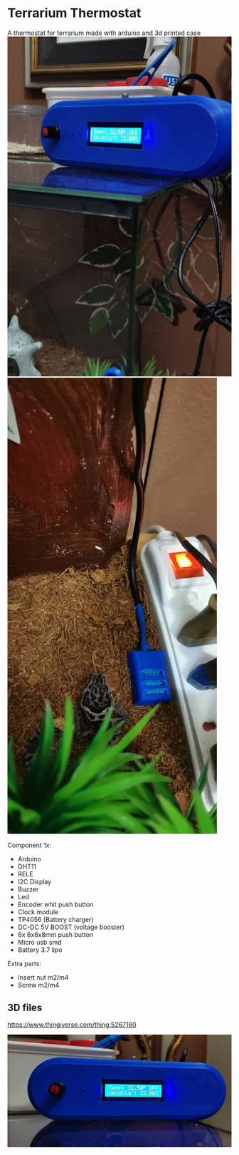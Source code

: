 
# Terrarium Thermostat

A thermostat for terrarium made with arduino and 3d printed case
![profile pic](/img/large_display_thermostat_1.jpg)
![profile pic](/img/large_display_Dht11.jpg)

Component 1x:
- Arduino
- DHT11 
- RELE 
- I2C Display
- Buzzer
- Led
- Encoder whit push button
- Clock module
- TP4056 (Battery charger) 
- DC-DC 5V BOOST (voltage booster) 
- 6x 6x6x8mm push button 
- Micro usb smd 
- Battery 3.7 lipo

Extra parts:
- Insert nut m2/m4
- Screw m2/m4

## 3D files

https://www.thingiverse.com/thing:5267160

![profile pic](/img/large_display_thermostat__2.jpg)
